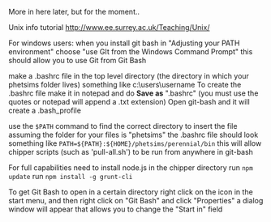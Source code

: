 More in here later, but for the moment..

Unix info tutorial http://www.ee.surrey.ac.uk/Teaching/Unix/

For windows users:
 when you install git bash in "Adjusting your PATH environment" choose "use GIt from the Windows Command Prompt" this should allow you to use Git from Git Bash

make a .bashrc file in the top level directory (the directory in which your phetsims folder lives) something like c:\users\username
To create the .bashrc file make it in notepad and do **Save as** ".bashrc" (you must use the quotes or notepad will append a .txt extension)
Open git-bash and it will create a .bash_profile

use the `$PATH` command to find the correct directory to insert the file
assuming the folder for your files is "phetsims" the .bashrc file should look something like `PATH=${PATH}:${HOME}/phetsims/perennial/bin`
this will allow chipper scripts (such as 'pull-all.sh') to be run from anywhere in git-bash

For full capabilities need to install node.js
in the chipper directory 
run `npm update`
run `npm install -g grunt-cli`

To get Git Bash to open in a certain directory right click on the icon in the start menu, and then right click on "Git Bash" and click "Properties" a dialog window will appear that allows you to change the "Start in" field
